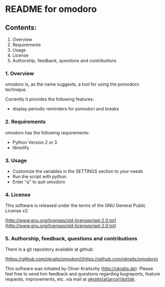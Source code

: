 # README for omodoro

## Contents:

1. Overview
2. Requirements
3. Usage
4. License
5. Authorship, feedback, questions and contributions

### 1. Overview

omodoro is, as the name suggests, a tool for using the pomodoro technique.

Currently it provides the following features:

- display periodic reminders for pomodori and breaks

### 2. Requirements

omodoro has the following requirements:

- Python Version 2 or 3
- libnotify

### 3. Usage

- Customize the variables in the SETTINGS section to your needs
- Run the script with python
- Enter "q" to quit omodoro

### 4. License

This software is released under the terms of the
GNU General Public License v2:

[http://www.gnu.org/licenses/old-licenses/gpl-2.0.txt](http://www.gnu.org/licenses/old-licenses/gpl-2.0.txt)

### 5. Authorship, feedback, questions and contributions

There is a git repository available at github:

[https://github.com/okraits/omodoro](https://github.com/okraits/omodoro)

This software was initiated by Oliver Kraitschy (http://okraits.de).
Please feel free to send him feedback and questions regarding
bugreports, feature requests, improvements, etc. via mail at
[okraits[at]arcor[dot]de](mailto:okraits@arcor.de).
